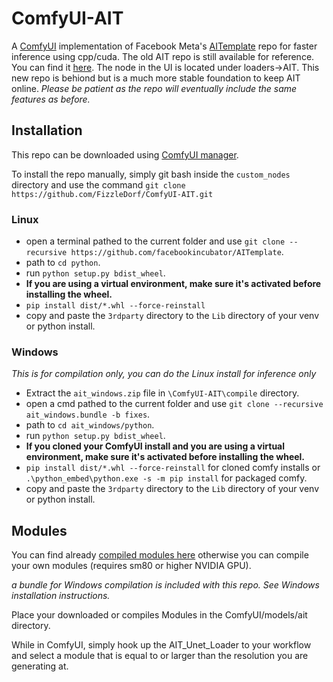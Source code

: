 # ComfyUI-AIT

A [ComfyUI](https://github.com/comfyanonymous/ComfyUI) implementation of Facebook Meta's [AITemplate](https://github.com/facebookincubator/AITemplate) repo for faster inference using cpp/cuda. The old AIT repo is still available for reference. You can find it [here](https://github.com/FizzleDorf/AIT). The node in the UI is located under loaders->AIT. This new repo is behiond but is a much more stable foundation to keep AIT online. *Please be patient as the repo will eventually include the same features as before.*

## Installation

This repo can be downloaded using [ComfyUI manager](https://github.com/ltdrdata/ComfyUI-Manager).

To install the repo manually, simply git bash inside the `custom_nodes` directory and use the command `git clone https://github.com/FizzleDorf/ComfyUI-AIT.git`

### Linux
- open a terminal pathed to the current folder and use `git clone --recursive https://github.com/facebookincubator/AITemplate`.
- path to `cd python`.
- run `python setup.py bdist_wheel`.
- **If you are using a virtual environment, make sure it's activated before installing the wheel.**
- `pip install dist/*.whl --force-reinstall`
- copy and paste the `3rdparty` directory to the `Lib` directory of your venv or python install.

### Windows
*This is for compilation only, you can do the Linux install for inference only*
- Extract the `ait_windows.zip` file in `\ComfyUI-AIT\compile` directory.
- open a cmd pathed to the current folder and use `git clone --recursive ait_windows.bundle -b fixes`.
- path to `cd ait_windows/python`.
- run `python setup.py bdist_wheel`.
- **If you cloned your ComfyUI install and you are using a virtual environment, make sure it's activated before installing the wheel.**
- `pip install dist/*.whl --force-reinstall` for cloned comfy installs or `.\python_embed\python.exe -s -m pip install` for packaged comfy.
- copy and paste the `3rdparty` directory to the `Lib` directory of your venv or python install.

## Modules

You can find already [compiled modules here](https://huggingface.co/Fizzledorf/AITemplateXL) otherwise you can compile your own modules (requires sm80 or higher NVIDIA GPU). 

*a bundle for Windows compilation is included with this repo. See Windows installation instructions.*

Place your downloaded or compiles Modules in the ComfyUI/models/ait directory.

While in ComfyUI, simply hook up the AIT_Unet_Loader to your workflow and select a module that is equal to or larger than the resolution you are generating at.
